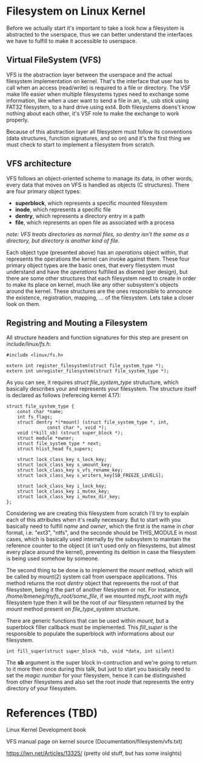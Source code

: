 # Filesystem on Linux Kernel

Before we actually start it's important to take a look how a filesystem
is abstracted to the userspace, thus we can better understand the
interfaces we have to fulfill to make it accessible to userspace.

## Virtual FileSystem (VFS)

VFS is the abstraction layer between the userspace and the actual
filesystem implementation on kernel. That's the interface that user has
to call when an access (read/write) is required to a file or directory.
The VSF make life easier when multiple filesystems types need to
exchange some information, like when a user want to send a file in an,
ie., usb stick using FAT32 filesystem, to a hard drive using ext4. Both
filesystems doens't know nothing about each other, it's VSF role to make
the exchange to work properly.

Because of this abstraction layer all filesystem must follow its
conventions (data structures, function signatures, and so on) and it's
the first thing we must check to start to implement a filesystem from
scratch.

## VFS architecture

VFS follows an object-oriented scheme to manage its data, in other
words, every data that moves on VFS is handled as objects (C
structures). There are four primary object types:

* **superblock**, which represents a specific mounted filesystem
* **inode**, which represents a specific file
* **dentry**, which represents a directory entry in a path
* **file**, which represents an open file as associated with a process

_note: VFS treats directories as normal files, so *dentry* isn't the
same as a directory, but directory is another kind of file._

Each object type (presented above) has an _operations_ object within,
that represents the operations the kernel can invoke against them. These
four primary object types are the basic ones, that every filesystem must
understand and have the _operations_ fulfilled as disered (per design),
but there are some other structures that each filesystem need to create
in order to make its place on kernel, much like any other subsystem's
objects around the kernel. These structures are the ones responsible to
announce the existence, registration, mapping, ... of the filesystem.
Lets take a closer look on them.

## Registring and Mouting a Filesystem

All structure headers and function signatures for this step are present
on _include/linux/fs.h_:

```
#include <linux/fs.h>

extern int register_filesystem(struct file_system_type *);
extern int unregister_filesystem(struct file_system_type *);
```

As you can see, it requires *struct file\_system\_type* strutucture, which
basically describes your and represents your filesystem. The structure
itself is declared as follows (referecing kernel 4.17):

```
struct file_system_type {
	const char *name;
	int fs_flags;
	struct dentry *(*mount) (struct file_system_type *, int,
		       const char *, void *);
	void (*kill_sb) (struct super_block *);
	struct module *owner;
	struct file_system_type * next;
	struct hlist_head fs_supers;

	struct lock_class_key s_lock_key;
	struct lock_class_key s_umount_key;
	struct lock_class_key s_vfs_rename_key;
	struct lock_class_key s_writers_key[SB_FREEZE_LEVELS];

	struct lock_class_key i_lock_key;
	struct lock_class_key i_mutex_key;
	struct lock_class_key i_mutex_dir_key;
};
```

Considering we are creating this filesystem from scratch I'll try to
explain each of this attributes when it's really necessary. But to start
with you basically need to fulfill _name_ and _owner_, which the first
is the name in _char_ format, i.e. "ext3", "ntfs", and the seconde should
be THIS_MODULE in most cases, which is basically used internally by
the subsystem to maintain the reference counter to the object (it isn't
used only on filesystems, but almost every place around the kernel),
preventing its delition in case the filesystem is being used somehow by
someone.

The second thing to be done is to implement the *mount* method, which will be
called by mount(2) system call from userspace applications. This method returns
the root *dentry* object that represents the root of that filesystem, being it
the part of another filesystem or not. For instance,
*/home/bmeneg/myfs_root/some_file*, if we mounted *myfs_root* with *myfs*
filesystem type then it will be the root of our filesystem returned by the
*mount* method present on *file_type_system* structure.

There are generic functions that can be used within *mount*, but a superblock
filler callback must be implemented. This *fill_super* is the responsible to
populate the superblock with informations about our filesystem.

```
int fill_super(struct super_block *sb, void *data, int silent)
```

The **sb** argument is the super block in-contruction and we're going to return
to it more then once during this talk, but just to start you basically need to
set the *magic number* for your filesystem, hence it can be distinguished from
other filesystems and also set the root *inode* that represents the entry
directory of your filesystem.

# References (TBD)
Linux Kernel Development book

VFS manual page on kernel source (Documentation/filesystem/vfs.txt)

https://lwn.net/Articles/13325/ (pretty old stuff, but has some insights)
